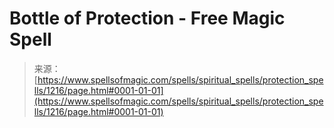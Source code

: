 <!--yml
category: 未分类
date: 2024-06-12 18:34:08
-->

# Bottle of Protection - Free Magic Spell

> 来源：[https://www.spellsofmagic.com/spells/spiritual_spells/protection_spells/1216/page.html#0001-01-01](https://www.spellsofmagic.com/spells/spiritual_spells/protection_spells/1216/page.html#0001-01-01)